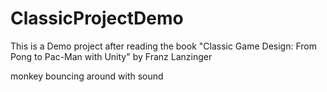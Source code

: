 # ClassicProjectDemo

This is a Demo project after reading the book "Classic Game Design: From Pong to Pac-Man with Unity" by Franz Lanzinger

monkey bouncing around with sound
